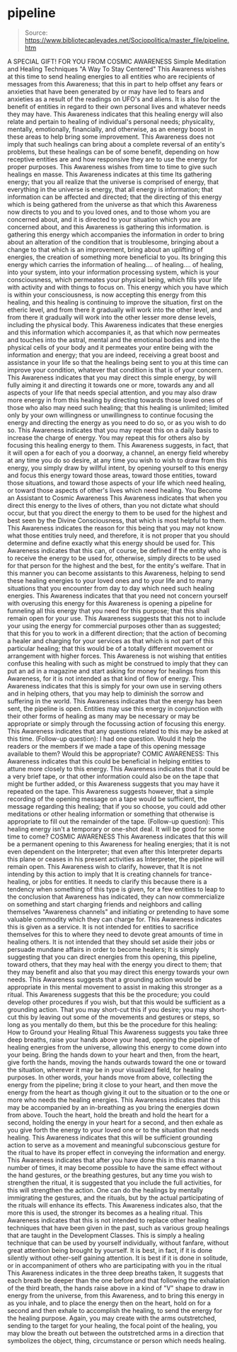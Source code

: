 # pipeline

> Source: https://www.bibliotecapleyades.net/Sociopolitica/master_file/pipeline.htm

A
SPECIAL GIFT!
FOR
YOU
FROM
COSMIC AWARENESS
Simple Meditation and Healing Techniques
"A Way To Stay Centered"
This Awareness wishes at this time to send healing energies to all entities
who are recipients of messages from this Awareness; that this in part to help
offset any fears or anxieties that have been generated by or may have led to
fears and anxieties as a result of the readings on UFO's and aliens. It is also
for the benefit of entities in regard to their own personal lives and whatever
needs they may have.
This Awareness indicates that this healing energy will also
relate and pertain to healing of individual's personal needs; physicality, mentally,
emotionally, financially, and otherwise, as an energy boost in these areas to
help bring some improvement. This Awareness does not imply that such healings
can bring about a complete reversal of an entity's problems, but these healings
can be of some benefit, depending on how receptive entities are and how responsive
they are to use the energy for proper purposes.
This Awareness wishes from time to time to give such healings
en masse. This Awareness indicates at this time Its gathering
energy; that you all realize that the universe is comprised of energy, that
everything in the universe is energy, that all energy is information; that information
can be affected and directed; that the directing of this energy which is being
gathered from the universe as that which this Awareness now directs to you and
to you loved ones, and to those whom you are concerned about, and it is directed
to your situation which you are concerned about, and this Awareness is gathering
this information. is gathering this energy which accompanies the information
in order to bring about an alteration of the condition that is troublesome,
bringing about a change to that which is an improvement, bring about an uplifting
of energies, the creation of something more beneficial to you.
Its bringing this energy which carries the information
of healing.... of healing.... of healing, into your system, into your information
processing system, which is your consciousness, which permeates your physical
being, which fills your life with activity and with things to focus on. This
energy which you have which is within your consciousness, is now accepting this
energy from this healing, and this healing is continuing to improve the situation,
first on the etheric level, and from there it gradually will work into the other
level, and from there it gradually will work into the other lesser more dense
levels, including the physical body.
This Awareness indicates that these energies and this information which
accompanies it, as that which now permeates and touches into the astral, mental
and the emotional bodies and into the physical cells of your body and it permeates
your entire being with the information and energy; that you are indeed, receiving
a great boost and assistance in your life so that the healings being sent to
you at this time can improve your condition, whatever that condition is that
is of your concern.
This Awareness indicates that you may direct this simple energy,
by will fully aiming it and directing it towards one or more, towards any and
all aspects of your life that needs special attention, and you may also draw
more energy in from this healing by directing towards those loved ones of those
who also may need such healing; that this healing is unlimited; limited only
by your own willingness or unwillingness to continue focusing the energy and
directing the energy as you need to do so, or as you wish to do so.
This Awareness indicates that you may repeat this on a daily basis to
increase the charge of energy. You may repeat this for others also by focusing
this healing energy to them. This Awareness suggests, in fact, that it will
open a for each of you a doorway, a channel, an energy field whereby at any
time you do so desire, at any time you wish to wish to
draw from this energy, you simply draw by willful intent, by opening yourself
to this energy and focus this energy toward those areas, toward those entities,
toward those situations, and toward those aspects of your life which need healing,
or toward those aspects of other's lives which need healing.
You Become an Assistant to Cosmic Awareness
This Awareness indicates that when you direct this energy to the lives of others,
than you not dictate what should occur, but that you direct the energy to them
to be used for the highest and best seen by the Divine Consciousness, that which
is most helpful to them. This Awareness indicates the reason for this being
that you may not know what those entities truly need, and therefore,
it is not proper that you should determine and define exactly what this energy
should be used for.
This Awareness indicates that this can, of course, be defined if the entity
who is to receive the energy to be used for, otherwise, simply directs to be
used for that person for the highest and the best, for the entity's welfare.
That in this manner you can become assistants to this Awareness, helping to
send these healing energies to your loved ones and to your life and to many
situations that you encounter from day to day which need such healing energies.
This Awareness indicates that that you need not concern yourself with
overusing this energy for this Awareness is opening a pipeline for funneling
all this energy that you need for this purpose; that this shall remain open
for your use. This Awareness suggests that this not to include your using the
energy for commercial purposes other than as suggested; that this for you to
work in a different direction; that the action of becoming a healer and charging
for your services as that which is not part of this particular healing; that
this would be of a totally different movement or arrangement with higher forces.
This Awareness is not wishing that entities confuse this healing with
such as might be construed to imply that they can put an ad in a magazine and
start asking for money for healings from this Awareness, for it is not intended
as that kind of flow of energy. This Awareness indicates that this is simply
for your own use in serving others and in helping others, that you may help
to diminish the sorrow and suffering in the world.
This Awareness indicates that the energy has been sent, the pipeline is open.
Entities may use this energy in conjunction with their other forms of healing
as many may be necessary or may be appropriate or simply through the focussing
action of focusing this energy. This Awareness indicates that any questions
related to this may be asked at this time.
(Follow-up question):
I had one question. Would it help the readers or the members
if we made a tape of this opening message available to them? Would this be appropriate?
COMIC AWARENESS:
This Awareness indicates that this could be beneficial in helping
entities to attune more closely to this energy. This Awareness indicates that
it could be a very brief tape, or that other information could also be on the
tape that might be further added, or this Awareness suggests that you may have
it repeated on the tape. This Awareness suggests however, that a simple recording
of the opening message on a tape would be sufficient, the message regarding
this healing; that if you so choose, you could add other meditations or other
healing information or something that otherwise is appropriate to fill out the
remainder of the tape.
(Follow-up question):
This healing energy isn't a temporary or one-shot deal. It will be good for
some time to come?
COSMIC AWARENESS
This Awareness indicates that this will be a permanent opening
to this Awareness for healing energies; that it is not even dependent on the
Interpreter; that even after this Interpreter departs this plane or ceases in
his present activities as Interpreter, the pipeline will remain open. This Awareness
wish to clarify, however, that It is not intending by this action
to imply that It is creating channels for trance-healing, or jobs
for entities. It needs to clarify this because there is a tendency
when something of this type is given, for a few entities to leap to the conclusion
that Awareness has indicated, they can now commercialize on something and start
charging friends and neighbors and calling themselves "Awareness channels"
and initiating or pretending to have some valuable commodity which they can
charge for.
This Awareness indicates this is given as a service. It is not intended
for entities to sacrifice themselves for this to where they need to devote great
amounts of time in healing others. It is not intended that they should set aside
their jobs or persuade mundane affairs in order to become healers; It
is simply suggesting that you can direct energies from this opening, this pipeline,
toward others, that they may heal with the energy you direct to them; that they
may benefit and also that you may direct this energy towards your own needs.
This Awareness suggests that a grounding action would be appropriate
in this mental movement to assist in making this stronger as a ritual. This
Awareness suggests that this be the procedure; you could develop other procedures
if you wish, but that this would be sufficient as a grounding action. That you
may short-cut this if you desire; you may short-cut this by leaving out some
of the movements and gestures or steps, so long as you mentally do them, but
this be the procedure for this healing:
How to Ground your Healing Ritual
This Awareness suggests you take three deep breaths, raise your hands above
your head, opening the pipeline of healing energies from the universe, allowing
this energy to come down into your being. Bring the hands down to your heart
and then, from the heart, give forth the hands, moving the hands outwards toward
the one or toward the situation, wherever it may be in your visualized field,
for healing purposes. In other words, your hands move from above, collecting
the energy from the pipeline; bring it close to your heart, and then move the
energy from the heart as though giving it out to the situation or to the one
or more who needs the healing energies.
This Awareness indicates that this may be accompanied by an in-breathing as
you bring the energies down from above. Touch the heart, hold the breath and
hold the heart for a second, holding the energy in your heart for a second,
and then exhale as you give forth the energy to your loved one or to the situation
that needs healing. This Awareness indicates that this will be sufficient grounding
action to serve as a movement and meaningful subconscious gesture for the ritual
to have its proper effect in conveying the information and energy.
This Awareness indicates that after you have done this in this manner a number
of times, it may become possible to have the same effect without the hand gestures,
or the breathing gestures, but any time you wish to strengthen the ritual, it
is suggested that you include the full activities, for this will strengthen
the action. One can do the healings by mentally immigrating the gestures, and
the rituals, but by the actual participating of the rituals will enhance its
effects.
This Awareness indicates also, that the more this is used, the
stronger its becomes as a healing ritual. This Awareness indicates that this
is not intended to replace other healing techniques that have been given in
the past, such as various group healings that are taught in the Development
Classes. This is simply a healing technique that can be used by yourself individually,
without fanfare, without great attention being brought by yourself. It is best,
in fact, if it is done silently without other-self gaining attention. It is
best if it is done in solitude, or in accompaniment of others who are participating
with you in the ritual
This Awareness indicates in the three deep breaths taken, It
suggests that each breath be deeper than the one before and that
following the exhalation of the third breath, the hands raise above in a kind
of "V" shape to draw in energy from the universe, from this Awareness,
and to bring this energy in as you inhale, and to place the energy then on the
heart, hold on for a second and then exhale to accomplish the healing, to send
the energy for the healing purpose. Again, you may create with the arms outstretched,
sending to the target for your healing, the focal point of the healing, you
may blow the breath out between the outstretched arms in a direction that symbolizes
the object, thing, circumstance or person which needs healing.
